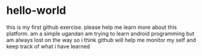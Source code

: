 # hello-world
this is my first github exercise. please help me learn more about this platform. am a simple ugandan
am trying to learn android programming
but am always lost on the way
so i think github will help me monitor my self and keep track of what i have learned
